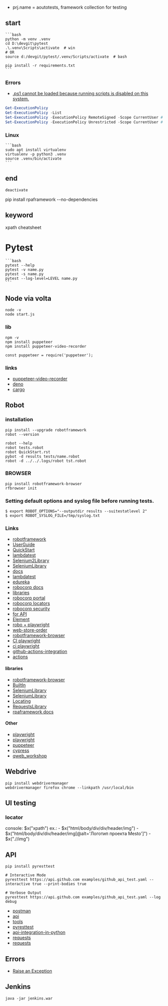 - prj.name = aoutotests, framework collection for testing

## start
    ```bash
    python -m venv .venv
    cd D:\devgit\pytest
    .\.venv\Scripts\activate  # win
    # OR
    source d:/devgit/pytest/.venv/Scripts/activate  # bash
    
    pip install -r requirements.txt
    ```
### Errors
- [.ps1 cannot be loaded because running scripts is disabled on this system.](https://docs.microsoft.com/en-us/powershell/module/microsoft.powershell.core/about/about_execution_policies?view=powershell-7.2)

```powershell
Get-ExecutionPolicy
Get-ExecutionPolicy -List
Set-ExecutionPolicy -ExecutionPolicy RemoteSigned -Scope CurrentUser # recomended
Set-ExecutionPolicy -ExecutionPolicy Unrestricted -Scope CurrentUser # not secure
```

### Linux
    ```bash
    sudo apt install virtualenv
    virtualenv -p python3 .venv
    source .venv/bin/activate
    ```

## end
`deactivate`



pip install rpaframework --no-dependencies

## keyword
xpath cheatsheet

# Pytest
    ```bash
    pytest --help
    pytest -v name.py
    pytest -s name.py
    pytest --log-level=LEVEL name.py
    ```

## Node via volta

```
node -v
node start.js
```
### lib
```
npm -v
npm install puppeteer
npm install puppeteer-video-recorder
```
```nodejs
const puppeteer = require('puppeteer');
```
### links
- [puppeteer-video-recorder](https://github.com/shaynet10/puppeteer-video-recorder)
- [deno](https://deno.land/manual)
- [cargo](https://doc.rust-lang.org/cargo/getting-started/installation.html)


## Robot
### installation
```
pip install --upgrade robotframework
robot --version
```

```
robot --help
robot tests.robot
robot QuickStart.rst
pybot -d results tests/name.robot
robot -d ../../.logs/robot tst.robot
```
### BROWSER
```
pip install robotframework-browser
rfbrowser init
```

### Setting default options and syslog file before running tests.
```
$ export ROBOT_OPTIONS="--outputdir results --suitestatlevel 2"
$ export ROBOT_SYSLOG_FILE=/tmp/syslog.txt
```

### Links
- [robotframework](https://robotframework.org/)
- [UserGuide](https://robotframework.org/robotframework/latest/RobotFrameworkUserGuide.html)
- [QuickStart](https://github.com/robotframework/QuickStartGuide/blob/master/QuickStart.rst)
- [lambdatest](https://www.lambdatest.com/support/docs/robot-with-selenium-running-robot-automation-scripts-on-lambdatest-selenium-grid/)
- [Selenium2Library](https://robotframework.org/Selenium2Library/Selenium2Library.html)
- [SeleniumLibrary](https://robotframework.org/SeleniumLibrary/SeleniumLibrary.html)
- [docs](https://robocorp.com/docs/)
- [lambdatest](https://www.lambdatest.com/blog/robot-framework-tutorial/)
- [edureka](https://www.edureka.co/blog/robot-framework-tutorial/)
- [robocorp docs](https://robocorp.com/docs/courses/implementing-rpa-robots/process-definition-document)
- [libraries](https://robocorp.com/docs/libraries)
- [robocorp portal](https://robocorp.com/portal/)
- [robocorp locators](https://robocorp.com/docs/development-guide/browser/how-to-find-user-interface-elements-using-locators-in-web-applications)
- [robocorp security](https://robocorp.com/docs/development-guide/variables-and-secrets/vault)
- [for API](https://github.com/MarketSquare/robotframework-requests)
- [Element](https://developer.mozilla.org/en-US/docs/Web/API/Element)
- [robo + playwright](https://robocorp.com/docs/development-guide/browser/playwright)
- [web-store-order](https://robocorp.com/docs/development-guide/browser/web-store-order-robot)
- [robotframework-browser](https://github.com/MarketSquare/robotframework-browser#robotframework-browser)
- [CI playwright](https://github.com/microsoft/playwright-github-action)
- [ci playwright](https://playwright.dev/python/docs/ci/)
- [github-actions-integration](https://robocorp.com/docs/development-guide/integrations/github-actions-integration)
- [actions](https://github.com/features/actions)

#### libraries
- [robotframework-browser](https://robotframework-browser.org/)
- [BuiltIn](http://robotframework.org/robotframework/latest/libraries/BuiltIn.html)
- [SeleniumLibrary](https://github.com/robotframework/SeleniumLibrary)
- [SeleniumLibrary](https://robotframework.org/SeleniumLibrary/SeleniumLibrary.html)
- [Locating](https://robotframework.org/SeleniumLibrary/SeleniumLibrary.html#Locating%20elements)
- [RequestsLibrary](http://marketsquare.github.io/robotframework-requests/doc/RequestsLibrary.html)
- [rpaframework docs](https://rpaframework.org/)

#### Other
- [playwright](https://playwright.dev/python/docs/intro/)
- [playwright](https://playwright.dev/)
- [puppeteer](https://devdocs.io/puppeteer/)
- [cypress](https://www.cypress.io/)
- [qweb_workshop](https://github.com/qentinelqi/qweb_workshop)


## Webdrive
```
pip install webdrivermanager
webdrivermanager firefox chrome --linkpath /usr/local/bin
```


## UI testing
### locator

console: $x("xpath")
ex.: 
    - $x("html/body/div/div/header/img")
    - $x("html/body/div/div/header/img[@alt='Логотип проекта Mesto']")
    - $x(".//img")

## API

```
pip install pyresttest

# Interactive Mode
pyresttest https://api.github.com examples/github_api_test.yaml --interactive true --print-bodies true

# Verbose Output
pyresttest https://api.github.com examples/github_api_test.yaml --log debug
```

- [postman](https://www.guru99.com/postman-tutorial.html)
- [api](https://www.guru99.com/api-testing.html)
- [tools](https://www.guru99.com/top-6-api-testing-tool.html)
- [pyresttest](https://github.com/svanoort/pyresttest)
- [api-integration-in-python](https://realpython.com/api-integration-in-python/)
- [requests](https://docs.python-requests.org/en/master/index.html)
- [requests](https://realpython.com/python-requests/)


## Errors
- [Raise an Exception](https://www.w3schools.com/python/gloss_python_raise.asp)


## Jenkins
```
java -jar jenkins.war
```